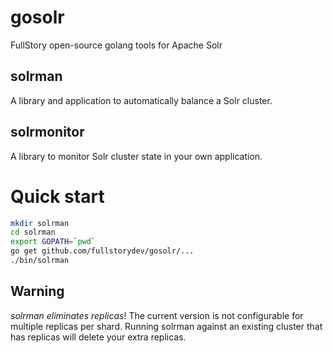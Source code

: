 # gosolr
FullStory open-source golang tools for Apache Solr

## solrman
A library and application to automatically balance a Solr cluster.

## solrmonitor
A library to monitor Solr cluster state in your own application.

# Quick start
```bash
mkdir solrman
cd solrman
export GOPATH=`pwd`
go get github.com/fullstorydev/gosolr/...
./bin/solrman 
```

## Warning

*solrman eliminates replicas*! The current version is not configurable for multiple replicas per shard.
Running solrman against an existing cluster that has replicas will delete your extra replicas.
